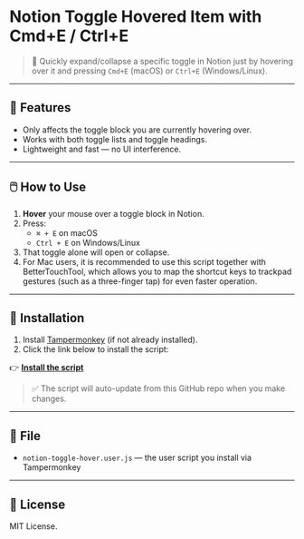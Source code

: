 # Notion Toggle Hovered Item with Cmd+E / Ctrl+E

> 🧠 Quickly expand/collapse a specific toggle in Notion just by hovering over it and pressing `Cmd+E` (macOS) or `Ctrl+E` (Windows/Linux).

---

## 🔧 Features

- Only affects the toggle block you are currently hovering over.
- Works with both toggle lists and toggle headings.
- Lightweight and fast — no UI interference.

---

## 🖱️ How to Use

1. **Hover** your mouse over a toggle block in Notion.
2. Press:
   - `⌘ + E` on macOS
   - `Ctrl + E` on Windows/Linux
3. That toggle alone will open or collapse.
4. For Mac users, it is recommended to use this script together with BetterTouchTool, which allows you to map the shortcut keys to trackpad gestures (such as a three-finger tap) for even faster operation.

---

## 🚀 Installation

1. Install [Tampermonkey](https://www.tampermonkey.net/) (if not already installed).
2. Click the link below to install the script:

👉 **[Install the script](https://cdn.jsdelivr.net/gh/Ousinki/notion-anki-userscripts@main/notion-toggle-hover.user.js)**

> ✅ The script will auto-update from this GitHub repo when you make changes.

---

## 📁 File

- `notion-toggle-hover.user.js` — the user script you install via Tampermonkey

---

## 📜 License

MIT License.

